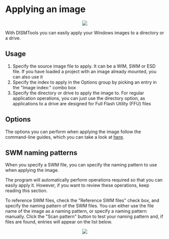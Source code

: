 # Applying an image

<p align="center">
	<img src="../../../res/img_tasks/mgmt/apply_image.png" />
</p>

With DISMTools you can easily apply your Windows images to a directory or a drive.

## Usage

1. Specify the source image file to apply. It can be a WIM, SWM or ESD file. If you have loaded a project with an image already mounted, you can also use it
2. Specify the index to apply in the Options group by picking an entry in the "Image index:" combo box
3. Specify the directory or drive to apply the image to. For regular application operations, you can just use the directory option, as applications to a drive are designed for Full Flash Utility (FFU) files

## Options

The options you can perform when applying the image follow the command-line guides, which you can take a look at [here](https://learn.microsoft.com/en-us/windows-hardware/manufacture/desktop/dism-image-management-command-line-options-s14?view=windows-11#apply-image).

## SWM naming patterns

When you specify a SWM file, you can specify the naming pattern to use when applying the image.

The program will automatically perform operations required so that you can easily apply it. However, if you want to review these operations, keep reading this section.

To reference SWM files, check the "Reference SWM files" check box, and specify the naming pattern of the SWM files. You can either use the file name of the image as a naming pattern, or specify a naming pattern manually. Click the "Scan pattern" button to test your naming pattern and, if files are found, entries will appear on the list below.

<p align="center">
	<img src="../../../res/img_tasks/mgmt/apply_image_swm_pattern.png" />
</p>